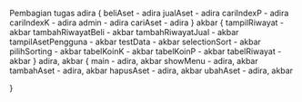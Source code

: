 Pembagian tugas
adira {
    beliAset - adira
    jualAset - adira
    cariIndexP - adira
    cariIndexK - adira
    admin - adira
    cariAset - adira
}
akbar {
    tampilRiwayat - akbar
    tambahRiwayatBeli - akbar
    tambahRiwayatJual - akbar
    tampilAsetPengguna - akbar
    testData - akbar
    selectionSort - akbar
    pilihSorting - akbar
    tabelKoinK - akbar
    tabelKoinP - akbar
    tabelRiwayat - akbar
}
adira, akbar {
    main - adira, akbar
    showMenu - adira, akbar
    tambahAset - adira, akbar
    hapusAset - adira, akbar
    ubahAset - adira, akbar

}
